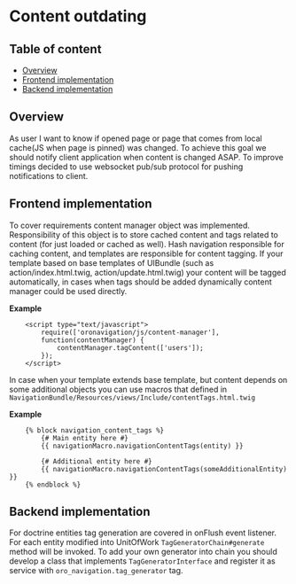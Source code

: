Content outdating
=================

Table of content
-----------------
- [Overview](#overview)
- [Frontend implementation](#frontend-implementation)
- [Backend implementation](#backend-implementation)

Overview
---------

As user I want to know if opened page or page that comes from local cache(JS when page is pinned) was changed.
To achieve this goal we should notify client application when content is changed ASAP. To improve timings decided to use websocket pub/sub protocol for pushing notifications to client.

Frontend implementation
-----------------------

To cover requirements content manager object was implemented. Responsibility of this object is to store cached content and tags related to content (for just loaded or cached as well).
Hash navigation responsible for caching content, and templates are responsible for content tagging.
If your template based on base templates of UIBundle (such as action/index.html.twig, action/update.html.twig)
your content will be tagged automatically, in cases when tags should be added dynamically content manager could be used directly.

**Example**
``` twig
    <script type="text/javascript">
        require(['oronavigation/js/content-manager'],
        function(contentManager) {
            contentManager.tagContent(['users']);
        });
    </script>
```
In case when your template extends base template, but content depends on some additional objects you can use macros that defined in `NavigationBundle/Resources/views/Include/contentTags.html.twig`

**Example**
``` twig
    {% block navigation_content_tags %}
        {# Main entity here #}
        {{ navigationMacro.navigationContentTags(entity) }}

        {# Additional entity here #}
        {{ navigationMacro.navigationContentTags(someAdditionalEntity) }}
    {% endblock %}
```

Backend implementation
----------------------

For doctrine entities tag generation are covered in onFlush event listener. For each entity modified into UnitOfWork `TagGeneratorChain#generate` method will be invoked.
 To add your own generator into chain you should develop a class that implements `TagGeneratorInterface` and register it as service with `oro_navigation.tag_generator` tag.
